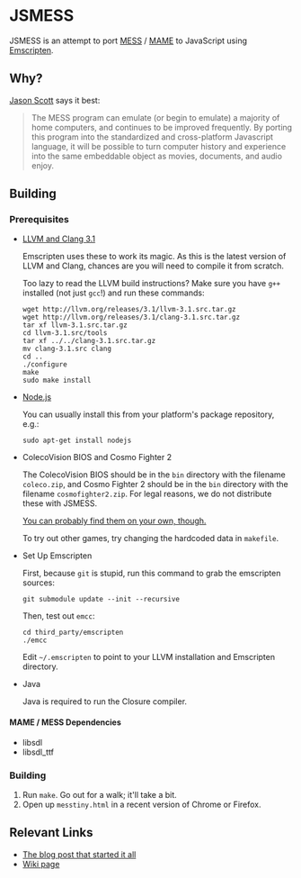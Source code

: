 JSMESS
======
JSMESS is an attempt to port [MESS](http://mess.org/) /
[MAME](http://mamedev.org/) to JavaScript using
[Emscripten](https://github.com/kripken/emscripten).

Why?
----
[Jason Scott](http://jsmess.textfiles.com/) says it best:
> The MESS program can emulate (or begin to emulate) a majority of home
> computers, and continues to be improved frequently. By porting this program
> into the standardized and cross-platform Javascript language, it will be
> possible to turn computer history and experience into the same embeddable
> object as movies, documents, and audio enjoy.

Building
--------

### Prerequisites ###
* [LLVM and Clang 3.1](http://llvm.org/releases/download.html#3.1)

  Emscripten uses these to work its magic. As this is the latest version of LLVM
  and Clang, chances are you will need to compile it from scratch.

  Too lazy to read the LLVM build instructions? Make sure you have ```g++```
  installed (not just ```gcc```!) and run these commands:

  ```
  wget http://llvm.org/releases/3.1/llvm-3.1.src.tar.gz
  wget http://llvm.org/releases/3.1/clang-3.1.src.tar.gz
  tar xf llvm-3.1.src.tar.gz
  cd llvm-3.1.src/tools
  tar xf ../../clang-3.1.src.tar.gz
  mv clang-3.1.src clang
  cd ..
  ./configure
  make
  sudo make install
  ```

* [Node.js](http://nodejs.org)

  You can usually install this from your platform's package repository, e.g.:

  ```
  sudo apt-get install nodejs
  ```

* ColecoVision BIOS and Cosmo Fighter 2

  The ColecoVision BIOS should be in the ```bin``` directory with the filename
  ```coleco.zip```, and Cosmo Fighter 2 should be in the ```bin``` directory
  with the filename ```cosmofighter2.zip```. For legal reasons, we do not
  distribute these with JSMESS.

  [You can probably find them on your own, though.](http://lmgtfy.com/?q=ColecoVision+BIOS)

  To try out other games, try changing the hardcoded data in ```makefile```.

* Set Up Emscripten

  First, because ```git``` is stupid, run this command to grab the emscripten
  sources:

  ```git submodule update --init --recursive```

  Then, test out ```emcc```:

  ```
  cd third_party/emscripten
  ./emcc
  ```

  Edit ```~/.emscripten``` to point to your LLVM installation and Emscripten
  directory.

* Java

  Java is required to run the Closure compiler.

#### MAME / MESS Dependencies ####
* libsdl
* libsdl_ttf

### Building ###

1. Run ```make```. Go out for a walk; it'll take a bit.
2. Open up ```messtiny.html``` in a recent version of Chrome or Firefox.

Relevant Links
--------------
* [The blog post that started it all](http://ascii.textfiles.com/archives/3375)
* [Wiki page](http://www.archiveteam.org/index.php?title=Javascript_Mess)



